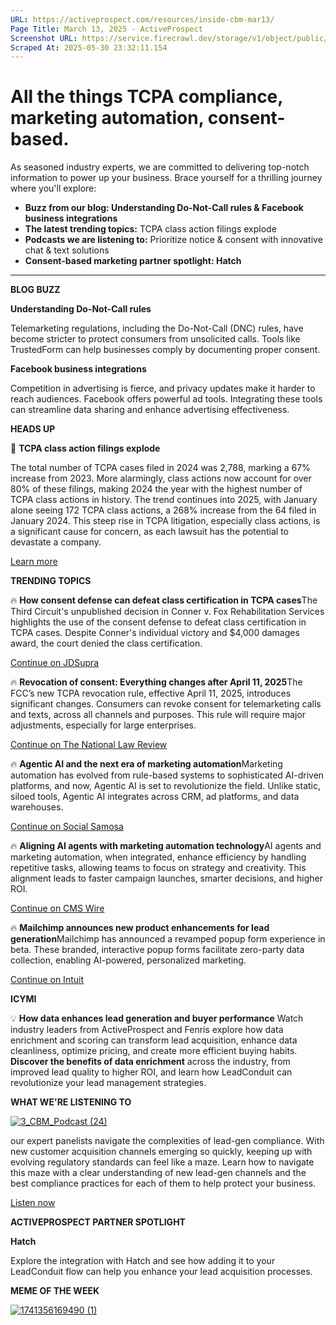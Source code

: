 ```yaml
---
URL: https://activeprospect.com/resources/inside-cbm-mar13/
Page Title: March 13, 2025 - ActiveProspect
Screenshot URL: https://service.firecrawl.dev/storage/v1/object/public/media/screenshot-6ff6ce23-6f97-4ec6-8966-11a05c640f21.png
Scraped At: 2025-05-30 23:32:11.154
---
```

# All the things TCPA compliance, marketing automation, consent-based.

As seasoned industry experts, we are committed to delivering top-notch information to power up your business. Brace yourself for a thrilling journey where you'll explore:

- **Buzz from our blog: Understanding Do-Not-Call rules & Facebook business integrations**
- **The latest trending topics:** TCPA class action filings explode
- **Podcasts we are listening to:** Prioritize notice & consent with innovative chat & text solutions
- **Consent-based marketing partner spotlight: Hatch**


* * *

**BLOG BUZZ**


**Understanding Do-Not-Call rules**

Telemarketing regulations, including the Do-Not-Call (DNC) rules, have become stricter to protect consumers from unsolicited calls. Tools like TrustedForm can help businesses comply by documenting proper consent.



**Facebook business integrations**

Competition in advertising is fierce, and privacy updates make it harder to reach audiences. Facebook offers powerful ad tools. Integrating these tools can streamline data sharing and enhance advertising effectiveness.


**HEADS UP**

🚨 **TCPA class action filings explode**

The total number of TCPA cases filed in 2024 was 2,788, marking a 67% increase from 2023. More alarmingly, class actions now account for over 80% of these filings, making 2024 the year with the highest number of TCPA class actions in history. The trend continues into 2025, with January alone seeing 172 TCPA class actions, a 268% increase from the 64 filed in January 2024. This steep rise in TCPA litigation, especially class actions, is a significant cause for concern, as each lawsuit has the potential to devastate a company.

[Learn more](https://tcpaworld.com/2025/03/06/tcpa-class-action-filings-explode-the-massive-final-numbers-are-in-for-2024-and-january-2025-numbers-are-insane/)

**TRENDING TOPICS**

🔥 **How consent defense can defeat class certification in TCPA cases**The Third Circuit's unpublished decision in Conner v. Fox Rehabilitation Services highlights the use of the consent defense to defeat class certification in TCPA cases. Despite Conner's individual victory and $4,000 damages award, the court denied the class certification.

[Continue on JDSupra](https://www.jdsupra.com/legalnews/tcpa-class-actions-unpublished-third-5302531/)

🔥 **Revocation of consent: Everything changes after April 11, 2025**The FCC’s new TCPA revocation rule, effective April 11, 2025, introduces significant changes. Consumers can revoke consent for telemarketing calls and texts, across all channels and purposes. This rule will require major adjustments, especially for large enterprises.

[Continue on The National Law Review](https://natlawreview.com/article/everything-changes-april-11-2025-you-have-just-45-days-until-biggest-tcpa-ruling)

🔥 **Agentic AI and the next era of marketing automation**Marketing automation has evolved from rule-based systems to sophisticated AI-driven platforms, and now, Agentic AI is set to revolutionize the field. Unlike static, siloed tools, Agentic AI integrates across CRM, ad platforms, and data warehouses.

[Continue on Social Samosa](https://www.socialsamosa.com/guest-post/agentic-ai-next-era-marketing-automation-8764272)

🔥 **Aligning AI agents with marketing automation technology**AI agents and marketing automation, when integrated, enhance efficiency by handling repetitive tasks, allowing teams to focus on strategy and creativity. This alignment leads to faster campaign launches, smarter decisions, and higher ROI.

[Continue on CMS Wire](https://www.cmswire.com/digital-marketing/aligning-ai-agents-with-marketing-automation-technology/)

🔥 **Mailchimp announces new product enhancements for lead generation**Mailchimp has announced a revamped popup form experience in beta. These branded, interactive popup forms facilitate zero-party data collection, enabling AI-powered, personalized marketing.

[Continue on Intuit](https://investors.intuit.com/news-events/press-releases/detail/1240/intuit-mailchimp-announces-new-product-enhancements-and-refreshed-popup-forms-a-smarter-solution-for-lead-generation-and-business-growth)

**ICYMI**

💡 **How data enhances lead generation and buyer performance** Watch industry leaders from ActiveProspect and Fenris explore how data enrichment and scoring can transform lead acquisition, enhance data cleanliness, optimize pricing, and create more efficient buying habits. **Discover the benefits of data enrichment** across the industry, from improved lead quality to higher ROI, and learn how LeadConduit can revolutionize your lead management strategies.


**WHAT WE'RE LISTENING TO**

[![3_CBM_Podcast (24)](https://activeprospect.com/wp-content/uploads/2025/03/3_CBM_Podcast-24.png)](https://open.spotify.com/episode/1ovBMQx3xpcj8QL8HBwzbe?si=llPeflH0QfuimIQDK7ct2Q)


our expert panelists navigate the complexities of lead-gen compliance. With new customer acquisition channels emerging so quickly, keeping up with evolving regulatory standards can feel like a maze. Learn how to navigate this maze with a clear understanding of new lead-gen channels and the best compliance practices for each of them to help protect your business.

[Listen now](https://open.spotify.com/episode/1ovBMQx3xpcj8QL8HBwzbe?si=llPeflH0QfuimIQDK7ct2Q)

**ACTIVEPROSPECT PARTNER SPOTLIGHT**


**Hatch**

Explore the integration with Hatch and see how adding it to your LeadConduit flow can help you enhance your lead acquisition processes.


**MEME OF THE WEEK**

[![1741356169490 (1)](https://activeprospect.com/wp-content/uploads/2025/03/1741356169490-1.jpeg)](https://www.linkedin.com/feed/update/urn:li:activity:7303777157246283778/)

